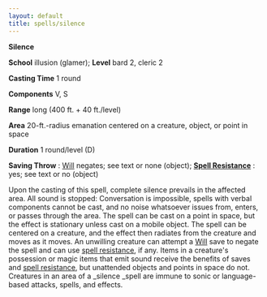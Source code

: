 ```yaml
---
layout: default
title: spells/silence
---
```

 **Silence**

**School** illusion (glamer); **Level** bard 2, cleric 2

**Casting Time** 1 round

**Components** V, S

**Range** long (400 ft. + 40 ft./level)

**Area** 20-ft.-radius emanation centered on a creature, object, or point in space

**Duration** 1 round/level (D)

**Saving Throw** : [Will](../combat#_will) negates; see text or none (object); **[Spell Resistance](../glossary#_spell-resistance)** : yes; see text or no (object)

Upon the casting of this spell, complete silence prevails in the affected area. All sound is stopped: Conversation is impossible, spells with verbal components cannot be cast, and no noise whatsoever issues from, enters, or passes through the area. The spell can be cast on a point in space, but the effect is stationary unless cast on a mobile object. The spell can be centered on a creature, and the effect then radiates from the creature and moves as it moves. An unwilling creature can attempt a [Will](../combat#_will) save to negate the spell and can use [spell resistance](../glossary#_spell-resistance), if any. Items in a creature's possession or magic items that emit sound receive the benefits of saves and [spell resistance](../glossary#_spell-resistance), but unattended objects and points in space do not. Creatures in an area of a _silence _spell are immune to sonic or language-based attacks, spells, and effects.

